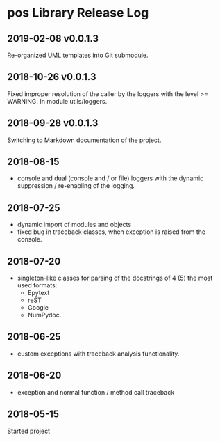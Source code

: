 # pos Library Release Log

## 2019-02-08 v0.0.1.3

Re-organized UML templates into Git submodule.

## 2018-10-26 v0.0.1.3

Fixed improper resolution of the caller by the loggers with the level >= WARNING. In module utils/loggers.

## 2018-09-28 v0.0.1.3

Switching to Markdown documentation of the project.

## 2018-08-15

* console and dual (console and / or file) loggers with the dynamic suppression / re-enabling of the logging. 

## 2018-07-25

* dynamic import of modules and objects
* fixed bug in traceback classes, when exception is raised from the console.

## 2018-07-20

* singleton-like classes for parsing of the docstrings of 4 (5) the most used formats:
  - Epytext
  - reST
  - Google
  - NumPydoc.

## 2018-06-25

* custom exceptions with traceback analysis functionality.

## 2018-06-20

* exception and normal function / method call traceback

## 2018-05-15

Started project